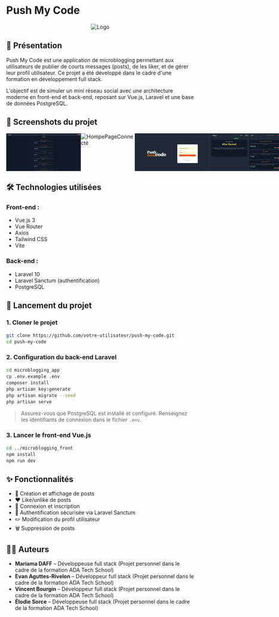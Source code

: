 
# Push My Code

<p align="center">
  <img src="Screenshots/Capture d'écran 2025-05-23 103439.png" alt="Logo" width="400">
</p>

## 📌 Présentation

Push My Code est une application de microblogging permettant aux utilisateurs de publier de courts messages (posts), de les liker, et de gérer leur profil utilisateur. Ce projet a été développé dans le cadre d'une formation en développement full stack.

L'objectif est de simuler un mini réseau social avec une architecture moderne en front-end et back-end, reposant sur Vue.js, Laravel et une base de données PostgreSQL.

## 📸 Screenshots du projet

<div style="display: flex; justify-content: space-around;">
<img src="Screenshots/HomePageSansConnexion.png" alt="HomePageSansConnexion" width="200">

<img src="Screenshots/HomePageConnecté.png" alt="HompePageConnecté" width="200">

<img src="Screenshots/ConnexionPMC.png" alt="Connexion" width="200">

<img src="Screenshots/ProfilPMC.png" alt="Profil" width="200">

<img src="Screenshots/ModifProfilPMC.png" alt="ModifProfil" width="200">

<img src="Screenshots/AjoutPostPMC.png" alt="Ajout de Post" width="200">

<img src="Screenshots/CreationComptePMC.png" alt="Creation de compte" width="200">
</div>

## 🛠️ Technologies utilisées

### Front-end :
- Vue.js 3
- Vue Router
- Axios
- Tailwind CSS
- Vite

### Back-end :
- Laravel 10
- Laravel Sanctum (authentification)
- PostgreSQL

## 🚀 Lancement du projet

### 1. Cloner le projet
```bash
git clone https://github.com/votre-utilisateur/push-my-code.git
cd push-my-code
```

### 2. Configuration du back-end Laravel
```bash
cd microblogging_app
cp .env.example .env
composer install
php artisan key:generate
php artisan migrate --seed
php artisan serve
```

> Assurez-vous que PostgreSQL est installé et configuré. Renseignez les identifiants de connexion dans le fichier `.env`.

### 3. Lancer le front-end Vue.js
```bash
cd ../microblogging_front
npm install
npm run dev
```

## ✨ Fonctionnalités

- 📝 Création et affichage de posts
- ❤️ Like/unlike de posts
- 👤 Connexion et inscription
- 🔐 Authentification sécurisée via Laravel Sanctum
- ✏️ Modification du profil utilisateur
- 🗑️ Suppression de posts
  
## 👩‍💻 Auteurs

- **Mariama DAFF** – Développeuse full stack (Projet personnel dans le cadre de la formation ADA Tech School)
- **Evan Aguttes-Rivelon** – Développeur full stack (Projet personnel dans le cadre de la formation ADA Tech School)
- **Vincent Bourgin** – Développeur full stack (Projet personnel dans le cadre de la formation ADA Tech School)
- **Élodie Sorce** – Développeuse full stack (Projet personnel dans le cadre de la formation ADA Tech School)
